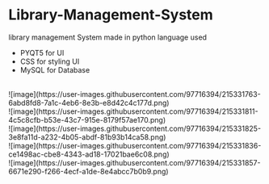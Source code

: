 # Library-Management-System
library management System made in python language
used 
- PYQT5 for UI
- CSS for styling UI
- MySQL for Database
<br>
![image](https://user-images.githubusercontent.com/97716394/215331763-6abd8fd8-7a1c-4eb6-8e3b-e8d42c4c177d.png)
<br>
![image](https://user-images.githubusercontent.com/97716394/215331811-4c5c8cfb-b53e-43c7-915e-8179f57ae170.png)
<br>
![image](https://user-images.githubusercontent.com/97716394/215331825-3e8fa11d-a232-4b05-abdf-81b93b14ca58.png)
<br>
![image](https://user-images.githubusercontent.com/97716394/215331836-ce1498ac-cbe8-4343-ad18-17021bae6c08.png)
<br>
![image](https://user-images.githubusercontent.com/97716394/215331857-6671e290-f266-4ecf-a1de-8e4abcc7b0b9.png)

